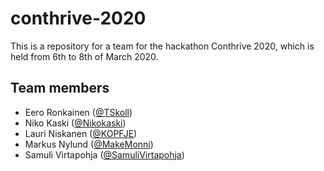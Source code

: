 # conthrive-2020
This is a repository for a team for the hackathon Conthrive 2020, which is held from 6th to 8th of March 2020.

## Team members
* Eero Ronkainen ([@TSkoll](https://github.com/TSkoll))
* Niko Kaski ([@Nikokaski](https://github.com/Nikokaski))
* Lauri Niskanen ([@KOPFJE](https://github.com/KOPFJE))
* Markus Nylund ([@MakeMonni](https://github.com/MakeMonni))
* Samuli Virtapohja ([@SamuliVirtapohja](https://github.com/SamuliVirtapohja))